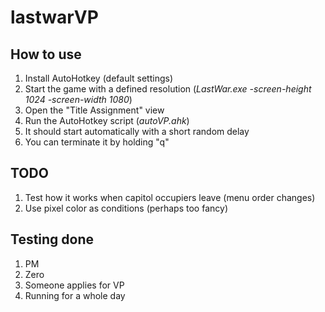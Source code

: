 # lastwarVP

## How to use
1) Install AutoHotkey (default settings)
2) Start the game with a defined resolution (_LastWar.exe -screen-height 1024 -screen-width 1080_)
3) Open the "Title Assignment" view
4) Run the AutoHotkey script (_autoVP.ahk_)
5) It should start automatically with a short random delay
6) You can terminate it by holding "q"

## TODO

1) Test how it works when capitol occupiers leave (menu order changes)
2) Use pixel color as conditions (perhaps too fancy)

## Testing done

1) PM
2) Zero
3) Someone applies for VP
4) Running for a whole day
